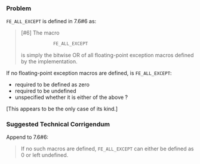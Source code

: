 ### Problem

`FE_ALL_EXCEPT` is defined in 7.6#6 as:

> \[#6\] The macro
>
> ```c
>             FE_ALL_EXCEPT
> ```
>
> is simply the bitwise OR of all floating-point exception macros defined by the
> implementation.

If no floating-point exception macros are defined, is `FE_ALL_EXCEPT`:

* required to be defined as zero
* required to be undefined
* unspecified whether it is either of the above ?

\[This appears to be the only case of its kind.\]

### Suggested Technical Corrigendum

Append to 7.6#6:

> If no such macros are defined, `FE_ALL_EXCEPT` can either be defined as 0 or
> left undefined.
